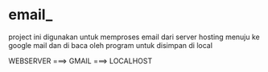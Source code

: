 email_
======
project ini digunakan untuk memproses email dari server hosting menuju ke google mail dan di baca oleh program untuk disimpan di local

WEBSERVER ===> GMAIL ===> LOCALHOST
